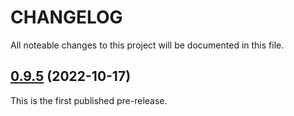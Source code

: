 # CHANGELOG

All noteable changes to this project will be documented in this file.

## [0.9.5](https://github.com/woigl/flowifier-client-dotnetcore/releases/tag/v0.9.5) (2022-10-17)

This is the first published pre-release.